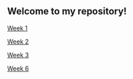 ## Welcome to my repository!

[Week 1](https://github.com/diegopro570/core-code-from-scratch-readme/blob/main/Week%201.md)

[Week 2](https://github.com/diegopro570/core-code-from-scratch-readme/blob/main/Week%202.md)

[Week 3](https://github.com/diegopro570/core-code-from-scratch-readme/blob/main/Week%203.md)

[Week 6](https://github.com/diegopro570/core-code-from-scratch-readme/blob/main/Week%204.md)

